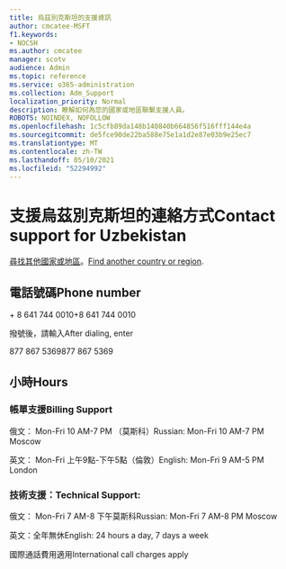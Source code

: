 ```yaml
---
title: 烏茲別克斯坦的支援資訊
author: cmcatee-MSFT
f1.keywords:
- NOCSH
ms.author: cmcatee
manager: scotv
audience: Admin
ms.topic: reference
ms.service: o365-administration
ms.collection: Adm_Support
localization_priority: Normal
description: 瞭解如何為您的國家或地區聯繫支援人員。
ROBOTS: NOINDEX, NOFOLLOW
ms.openlocfilehash: 1c5cfb89da148b140840b664856f516fff144e4a
ms.sourcegitcommit: de5fce90de22ba588e75e1a1d2e87e03b9e25ec7
ms.translationtype: MT
ms.contentlocale: zh-TW
ms.lasthandoff: 05/10/2021
ms.locfileid: "52294992"
---
```

# <a name="contact-support-for-uzbekistan"></a><span data-ttu-id="293ce-103">支援烏茲別克斯坦的連絡方式</span><span class="sxs-lookup"><span data-stu-id="293ce-103">Contact support for Uzbekistan</span></span>

<span data-ttu-id="293ce-104">[尋找其他國家或地區](../../business-video/get-help-support.md)。</span><span class="sxs-lookup"><span data-stu-id="293ce-104">[Find another country or region](../../business-video/get-help-support.md).</span></span>

## <a name="phone-number"></a><span data-ttu-id="293ce-105">電話號碼</span><span class="sxs-lookup"><span data-stu-id="293ce-105">Phone number</span></span>
<span data-ttu-id="293ce-106">+ 8 641 744 0010</span><span class="sxs-lookup"><span data-stu-id="293ce-106">+8 641 744 0010</span></span>

<span data-ttu-id="293ce-107">撥號後，請輸入</span><span class="sxs-lookup"><span data-stu-id="293ce-107">After dialing, enter</span></span>

<span data-ttu-id="293ce-108">877 867 5369</span><span class="sxs-lookup"><span data-stu-id="293ce-108">877 867 5369</span></span>

## <a name="hours"></a><span data-ttu-id="293ce-109">小時</span><span class="sxs-lookup"><span data-stu-id="293ce-109">Hours</span></span>
### <a name="billing-support"></a><span data-ttu-id="293ce-110">帳單支援</span><span class="sxs-lookup"><span data-stu-id="293ce-110">Billing Support</span></span>

<span data-ttu-id="293ce-111">俄文： Mon-Fri 10 AM-7 PM （莫斯科）</span><span class="sxs-lookup"><span data-stu-id="293ce-111">Russian: Mon-Fri 10 AM-7 PM Moscow</span></span>

<span data-ttu-id="293ce-112">英文： Mon-Fri 上午9點-下午5點（倫敦）</span><span class="sxs-lookup"><span data-stu-id="293ce-112">English: Mon-Fri 9 AM-5 PM London</span></span>

### <a name="technical-support"></a><span data-ttu-id="293ce-113">技術支援：</span><span class="sxs-lookup"><span data-stu-id="293ce-113">Technical Support:</span></span>

<span data-ttu-id="293ce-114">俄文： Mon-Fri 7 AM-8 下午莫斯科</span><span class="sxs-lookup"><span data-stu-id="293ce-114">Russian: Mon-Fri 7 AM-8 PM Moscow</span></span>

<span data-ttu-id="293ce-115">英文：全年無休</span><span class="sxs-lookup"><span data-stu-id="293ce-115">English: 24 hours a day, 7 days a week</span></span>

<span data-ttu-id="293ce-116">國際通話費用適用</span><span class="sxs-lookup"><span data-stu-id="293ce-116">International call charges apply</span></span>
